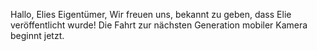 Hallo, Elies Eigentümer, Wir freuen uns, bekannt zu geben, dass Elie veröffentlicht wurde! Die Fahrt zur nächsten Generation mobiler Kamera beginnt jetzt.